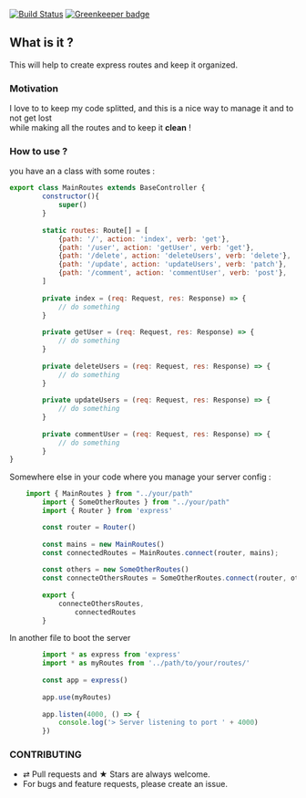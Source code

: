 [![Build Status](https://travis-ci.org/Wizyma/express-routes-manager.svg?branch=master)](https://travis-ci.org/Wizyma/express-routes-manager)
[![Greenkeeper badge](https://badges.greenkeeper.io/Wizyma/express-routes-manager.svg)](https://greenkeeper.io/)

## What is it ?
This will help to create express routes and keep it organized. 

### Motivation 
I love to to keep my code splitted, and this is a nice way to manage it and to not get lost <br />
while making all the routes and to keep it **clean** !

### How to use ?

you have an a class with some routes : <br />
```javascript
export class MainRoutes extends BaseController {
        constructor(){
            super()
        }
    
        static routes: Route[] = [
            {path: '/', action: 'index', verb: 'get'},
            {path: '/user', action: 'getUser', verb: 'get'},
            {path: '/delete', action: 'deleteUsers', verb: 'delete'},
            {path: '/update', action: 'updateUsers', verb: 'patch'},
            {path: '/comment', action: 'commentUser', verb: 'post'},
        ]
    
        private index = (req: Request, res: Response) => {
            // do something
        }
    
        private getUser = (req: Request, res: Response) => {
            // do something
        }
    
        private deleteUsers = (req: Request, res: Response) => {
            // do something
        }
    
        private updateUsers = (req: Request, res: Response) => {
            // do something
        }
    
        private commentUser = (req: Request, res: Response) => {
            // do something
        }    
}
```

Somewhere else in your code where you manage your server config :
```javascript
	import { MainRoutes } from "../your/path"
        import { SomeOtherRoutes } from "../your/path"
        import { Router } from 'express'

        const router = Router()
        
        const mains = new MainRoutes() 
        const connectedRoutes = MainRoutes.connect(router, mains);
        
        const others = new SomeOtherRoutes() 
        const connecteOthersRoutes = SomeOtherRoutes.connect(router, others);
        
        export {
        	connecteOthersRoutes,
                connectedRoutes
        }
```

In another file to boot the server
```javascript        
        import * as express from 'express'
        import * as myRoutes from '../path/to/your/routes/'
        
        const app = express()
        
        app.use(myRoutes)
        
        app.listen(4000, () => {
        	console.log('> Server listening to port ' + 4000)
        })
```

### CONTRIBUTING

* ⇄ Pull requests and ★ Stars are always welcome.
* For bugs and feature requests, please create an issue.

